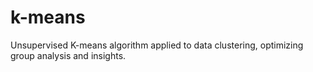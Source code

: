 # k-means
Unsupervised K-means algorithm applied to data clustering, optimizing group analysis and insights.
